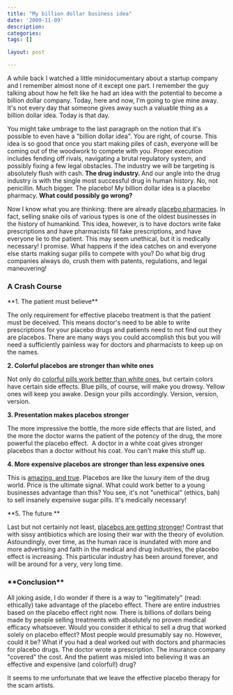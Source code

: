 ```yaml
---
title: "My billion dollar business idea"
date: '2009-11-09'
description:
categories:
tags: []

layout: post

---
```

A while back I watched a little minidocumentary about a startup company and I remember almost none of it except one part. I remember the guy talking about how he felt like he had an idea with the potential to become a billion dollar company. Today, here and now, I'm going to give mine away. It's not every day that someone gives away such a valuable thing as a billion dollar idea. Today is that day.

You might take umbrage to the last paragraph on the notion that it's possible to even have a "billion dollar idea". You are right, of course. This idea is so good that once you start making piles of cash, everyone will be coming out of the woodwork to compete with you. Proper execution includes fending off rivals, navigating a brutal regulatory system, and possibly fixing a few legal obstacles. The industry we will be targeting is absolutely flush with cash.<strong> The drug industry. </strong>And our angle into the drug industry is with the single most successful drug in human history. No, not penicillin. Much bigger. The placebo! My billion dollar idea is a placebo pharmacy. <strong>What could possibly go wrong?</strong>

Now I know what you are thinking: there are already <a href="http://en.wikipedia.org/wiki/Homeopathy">placebo pharmacies</a>. In fact, selling snake oils of various types is one of the oldest businesses in the history of humankind. This idea, however, is to have doctors write fake prescriptions and have pharmacists fill fake prescriptions, and have everyone lie to the patient. This may seem unethical, but it is medically necessary! I promise. What happens if the idea catches on and everyone else starts making sugar pills to compete with you? Do what big drug companies always do, crush them with patents, regulations, and legal maneuvering!
<h3>A Crash Course</h3>
**1. The patient must believe**

The only requirement for effective placebo treatment is that the patient must be deceived. This means doctor's need to be able to write prescriptions for your placebo drugs and patients need to not find out they are placebos. There are many ways you could accomplish this but you will need a sufficiently painless way for doctors and pharmacists to keep up on the names.

**2. Colorful placebos are stronger than white ones**

Not only do <a href="http://www.mindhacks.com/blog/2006/10/red_pill_or_the_blue.html">colorful pills work better than white ones</a>, but certain colors have certain side effects. Blue pills, of course, will make you drowsy. Yellow ones will keep you awake. Design your pills accordingly. Version, version, version.

**3. Presentation makes placebos stronger**

The more impressive the bottle, the more side effects that are listed, and the more the doctor warns the patient of the potency of the drug, the more powerful the placebo effect.  A doctor in a white coat gives stronger placebos than a doctor without his coat. You can't make this stuff up.

**4. More expensive placebos are stronger than less expensive ones**

This is <a href="http://www.scienceagogo.com/news/20080204181613data_trunc_sys.shtml">amazing, and true</a>. Placebos are like the luxury item of the drug world. Price is the ultimate signal. What could work better to a young businesses advantage than this? You see, it's not "unethical" (ethics, bah) to sell insanely expensive sugar pills. It's medically necessary!

**5. The future
**

Last but not certainly not least, <a href="http://www.wired.com/medtech/drugs/magazine/17-09/ff_placebo_effect?currentPage=all">placebos are getting stronger</a>! Contrast that with sissy antibiotics which are losing their war with the theory of evolution. Astoundingly, over time, as the human race is inundated with more and more advertising and faith in the medical and drug industries, the placebo effect is increasing. This particular industry has been around forever, and will be around for a very, very long time.
<h3>**Conclusion**</h3>
All joking aside, I do wonder if there is a way to "legitimately" (read: ethically) take advantage of the placebo effect. There are entire industries based on the placebo effect right now. There is billions of dollars being made by people selling treatments with absolutely no proven medical efficacy whatsoever. Would you consider it ethical to sell a drug that worked solely on placebo effect? Most people would presumably say no. However, could it be? What if you had a deal worked out with doctors and pharmacies for placebo drugs. The doctor wrote a prescription. The insurance company "covered" the cost. And the patient was misled into believing it was an effective and expensive (and colorful!) drug?

It seems to me unfortunate that we leave the effective placebo therapy for the scam artists.